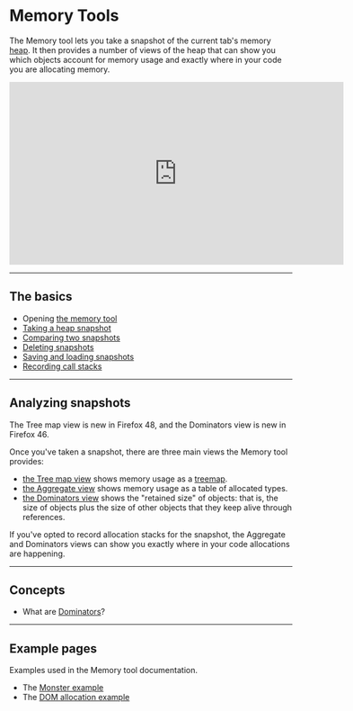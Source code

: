 # Memory Tools

The Memory tool lets you take a snapshot of the current tab's memory
[heap](https://en.wikipedia.org/wiki/Memory_management#HEAP).
It then provides a number of views of the heap that can
show you which objects account for memory usage and exactly where in
your code you are allocating memory.

<iframe width="595" height="325" src="https://www.youtube.com/embed/DJLoq5E5ww0" title="YouTube video player" frameborder="0" allow="accelerometer; autoplay; clipboard-write; encrypted-media; gyroscope; picture-in-picture"></iframe>

------------------------------------------------------------------------

## The basics
-   Opening [the memory
    tool](basic_operations.md#opening-the-memory-tool)
-   [Taking a heap
    snapshot](basic_operations.md#saving-and-loading-snapshots)
-   [Comparing two
    snapshots](basic_operations.md#comparing-snapshots)
-   [Deleting
    snapshots](basic_operations.md#clearing-a-snapshot)
-   [Saving and loading
    snapshots](basic_operations.md#saving-and-loading-snapshots)
-   [Recording call
    stacks](basic_operations.md#recording-call-stacks)

------------------------------------------------------------------------

## Analyzing snapshots

The Tree map view is new in Firefox 48, and the Dominators view is new
in Firefox 46.

Once you've taken a snapshot, there are three main views the Memory
tool provides:

-   [the Tree map view](tree_map_view.md) shows
    memory usage as a
    [treemap](https://en.wikipedia.org/wiki/Treemapping).
-   [the Aggregate view](aggregate_view.md) shows
    memory usage as a table of allocated types.
-   [the Dominators view](dominators_view.md)
    shows the "retained size" of objects: that is, the size of objects
    plus the size of other objects that they keep alive through
    references.

If you've opted to record allocation stacks for the snapshot, the
Aggregate and Dominators views can show you exactly where in your code
allocations are happening.

------------------------------------------------------------------------

## Concepts

-   What are [Dominators](dominators.md)?

------------------------------------------------------------------------

## Example pages

Examples used in the Memory tool documentation.

-   The [Monster example](monster_example.md)
-   The [DOM allocation example](DOM_allocation_example.md)
